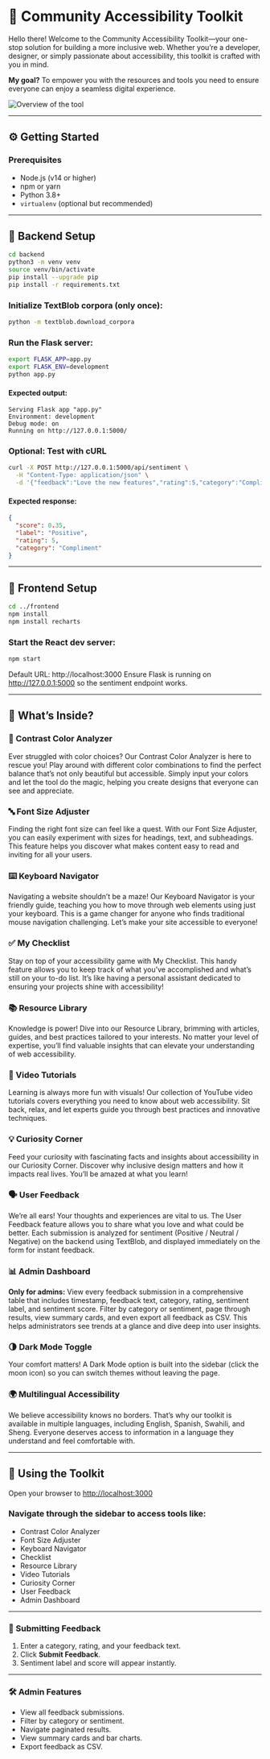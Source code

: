# 🌟 Community Accessibility Toolkit

Hello there! Welcome to the Community Accessibility Toolkit—your one-stop solution for building a more inclusive web. Whether you’re a developer, designer, or simply passionate about accessibility, this toolkit is crafted with you in mind.

**My goal?** To empower you with the resources and tools you need to ensure everyone can enjoy a seamless digital experience.

![Overview of the tool](<img width="1679" alt="Screenshot 2025-06-05 at 14 22 32" src="https://github.com/user-attachments/assets/b68a5722-7726-4753-9529-a0e2e93284bb" />)

---



## ⚙️ Getting Started

### Prerequisites

- Node.js (v14 or higher)  
- npm or yarn  
- Python 3.8+  
- `virtualenv` (optional but recommended)

---

## 🔧 Backend Setup
```bash
cd backend
python3 -m venv venv
source venv/bin/activate
pip install --upgrade pip
pip install -r requirements.txt
```

### Initialize TextBlob corpora (only once):
```bash
python -m textblob.download_corpora
```
### Run the Flask server:
```bash
export FLASK_APP=app.py
export FLASK_ENV=development
python app.py
```
#### Expected output:
```nginx
Serving Flask app "app.py"
Environment: development
Debug mode: on
Running on http://127.0.0.1:5000/
```
### Optional: Test with cURL
```bash
curl -X POST http://127.0.0.1:5000/api/sentiment \
  -H "Content-Type: application/json" \
  -d '{"feedback":"Love the new features","rating":5,"category":"Compliment"}'
```
#### Expected response:
```json
{
  "score": 0.35,
  "label": "Positive",
  "rating": 5,
  "category": "Compliment"
}
```

---
## 🎨 Frontend Setup
```bash
cd ../frontend
npm install
npm install recharts
```
### Start the React dev server:
```bash
npm start
```
Default URL: http://localhost:3000
Ensure Flask is running on http://127.0.0.1:5000 so the sentiment endpoint works.









---

## 🧰 What’s Inside?

### 🎨 Contrast Color Analyzer  
Ever struggled with color choices? Our Contrast Color Analyzer is here to rescue you! Play around with different color combinations to find the perfect balance that’s not only beautiful but accessible. Simply input your colors and let the tool do the magic, helping you create designs that everyone can see and appreciate.

### 🔤 Font Size Adjuster  
Finding the right font size can feel like a quest. With our Font Size Adjuster, you can easily experiment with sizes for headings, text, and subheadings. This feature helps you discover what makes content easy to read and inviting for all your users.

### ⌨️ Keyboard Navigator  
Navigating a website shouldn’t be a maze! Our Keyboard Navigator is your friendly guide, teaching you how to move through web elements using just your keyboard. This is a game changer for anyone who finds traditional mouse navigation challenging. Let’s make your site accessible to everyone!

### ✅ My Checklist  
Stay on top of your accessibility game with My Checklist. This handy feature allows you to keep track of what you’ve accomplished and what’s still on your to-do list. It’s like having a personal assistant dedicated to ensuring your projects shine with accessibility!

### 📚 Resource Library  
Knowledge is power! Dive into our Resource Library, brimming with articles, guides, and best practices tailored to your interests. No matter your level of expertise, you’ll find valuable insights that can elevate your understanding of web accessibility.

### 🎥 Video Tutorials  
Learning is always more fun with visuals! Our collection of YouTube video tutorials covers everything you need to know about web accessibility. Sit back, relax, and let experts guide you through best practices and innovative techniques.

### 💡 Curiosity Corner  
Feed your curiosity with fascinating facts and insights about accessibility in our Curiosity Corner. Discover why inclusive design matters and how it impacts real lives. You’ll be amazed at what you learn!

### 🗣️ User Feedback  
We’re all ears! Your thoughts and experiences are vital to us. The User Feedback feature allows you to share what you love and what could be better. Each submission is analyzed for sentiment (Positive / Neutral / Negative) on the backend using TextBlob, and displayed immediately on the form for instant feedback.

### 📊 Admin Dashboard  
**Only for admins:** View every feedback submission in a comprehensive table that includes timestamp, feedback text, category, rating, sentiment label, and sentiment score. Filter by category or sentiment, page through results, view summary cards, and even export all feedback as CSV. This helps administrators see trends at a glance and dive deep into user insights.

### 🌗 Dark Mode Toggle  
Your comfort matters! A Dark Mode option is built into the sidebar (click the moon icon) so you can switch themes without leaving the page.

### 🌍 Multilingual Accessibility  
We believe accessibility knows no borders. That’s why our toolkit is available in multiple languages, including English, Spanish, Swahili, and Sheng. Everyone deserves access to information in a language they understand and feel comfortable with.

---

## 🧪 Using the Toolkit

Open your browser to [http://localhost:3000](http://localhost:3000)

### Navigate through the sidebar to access tools like:

- Contrast Color Analyzer  
- Font Size Adjuster  
- Keyboard Navigator  
- Checklist  
- Resource Library  
- Video Tutorials  
- Curiosity Corner  
- User Feedback  
- Admin Dashboard  

---

### 📝 Submitting Feedback

1. Enter a category, rating, and your feedback text.
2. Click **Submit Feedback**.
3. Sentiment label and score will appear instantly.

---

### 🛠️ Admin Features

- View all feedback submissions.
- Filter by category or sentiment.
- Navigate paginated results.
- View summary cards and bar charts.
- Export feedback as CSV.
